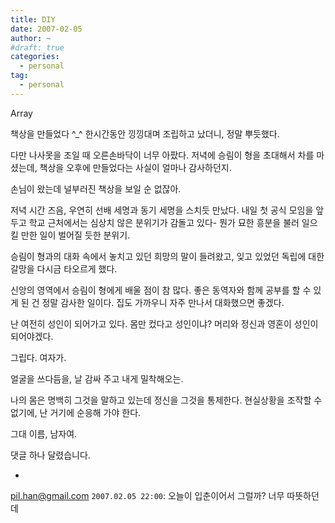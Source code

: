 ```yaml
---
title: DIY
date: 2007-02-05
author: ~
#draft: true
categories:
  - personal
tag:
  - personal
---
```




Array

책상을 만들었다 ^_^
한시간동안 낑낑대며 조립하고 났더니, 정말 뿌듯했다.

다만 나사못을 조일 때 오른손바닥이 너무 아팠다. 저녁에 승림이 형을 초대해서 차를 마셨는데, 책상을 오후에 만들었다는 사실이 얼마나 감사하던지.

손님이 왔는데 널부러진 책상을 보일 순 없잖아.

저녁 시간 즈음, 우연히 선배 세명과 동기 세명을 스치듯 만났다. 내일 첫 공식 모임을 앞두고 학교 근처에서는 심상치 않은 분위기가 감돌고 있다- 뭔가 묘한 흥분을 불러 일으킬 만한 일이 벌어질 듯한 분위기.

승림이 형과의 대화 속에서 놓치고 있던 희망의 말이 들려왔고, 잊고 있었던 독립에 대한 갈망을 다시금 타오르게 했다.

신앙의 영역에서 승림이 형에게 배울 점이 참 많다. 좋은 동역자와 함께 공부를 할 수 있게 된 건 정말 감사한 일이다. 집도 가까우니 자주 만나서 대화했으면 좋겠다.

난 여전히 성인이 되어가고 있다. 몸만 컸다고 성인이냐? 머리와 정신과 영혼이 성인이 되어야겠다.

그립다. 여자가.

얼굴을 쓰다듬을, 날 감싸 주고 내게 밀착해오는.

나의 몸은 명백히 그것을 말하고 있는데 정신을 그것을 통제한다. 현실상황을 조작할 수 없기에, 난 거기에 순응해 가야 한다.

그대 이름, 남자여.



 댓글 하나 달렸습니다.

- 
 pil.han@gmail.com `2007.02.05 22:00`: 
오늘이 입춘이어서 그럴까? 너무 따뜻하던데





